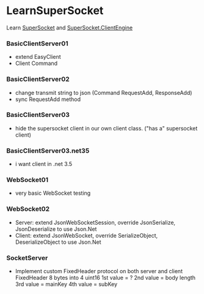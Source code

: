 # LearnSuperSocket
Learn [SuperSocket](https://github.com/kerryjiang/SuperSocket) and [SuperSocket.ClientEngine](https://github.com/kerryjiang/SuperSocket.ClientEngine)

### BasicClientServer01
* extend EasyClient
* Client Command

### BasicClientServer02
* change transmit string to json (Command RequestAdd, ResponseAdd)
* sync RequestAdd method

### BasicClientServer03
*  hide the supersocket client in our own client class. ("has a" supersocket client)

### BasicClientServer03.net35
* i want client in .net 3.5

### WebSocket01
* very basic WebSocket testing

### WebSocket02
* Server: extend JsonWebSocketSession, override JsonSerialize, JsonDeserialize to use Json.Net
* Client: extend JsonWebSocket, override SerializeObject, DeserializeObject to use Json.Net

### SocketServer
* Implement custom FixedHeader protocol on both server and client
FixedHeader 8 bytes into 4 uint16
1st value = ?
2nd value = body length
3rd value = mainKey
4th value = subKey
